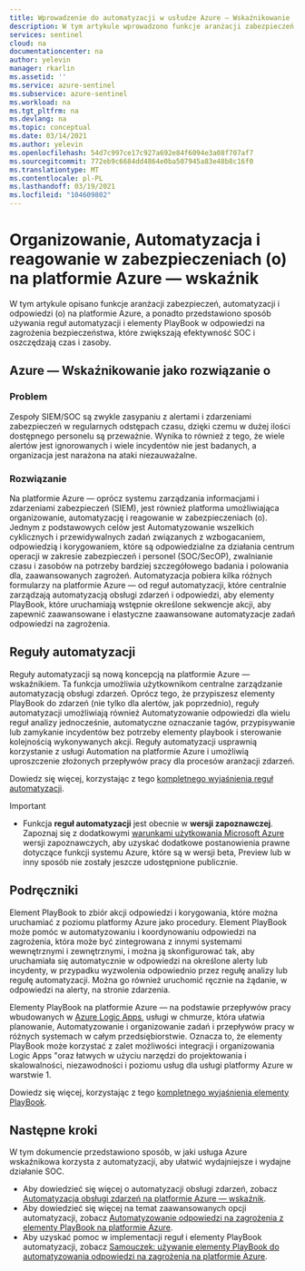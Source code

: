 ```yaml
---
title: Wprowadzenie do automatyzacji w usłudze Azure — Wskaźnikowanie | Microsoft Docs
description: W tym artykule wprowadzono funkcje aranżacji zabezpieczeń, automatyzacji i odpowiedzi (o) platformy Azure, a następnie opisano jej składniki o — reguły automatyzacji i elementy PlayBook.
services: sentinel
cloud: na
documentationcenter: na
author: yelevin
manager: rkarlin
ms.assetid: ''
ms.service: azure-sentinel
ms.subservice: azure-sentinel
ms.workload: na
ms.tgt_pltfrm: na
ms.devlang: na
ms.topic: conceptual
ms.date: 03/14/2021
ms.author: yelevin
ms.openlocfilehash: 54d7c997ce17c927a692e84f6094e3a08f707af7
ms.sourcegitcommit: 772eb9c6684dd4864e0ba507945a83e48b8c16f0
ms.translationtype: MT
ms.contentlocale: pl-PL
ms.lasthandoff: 03/19/2021
ms.locfileid: "104609802"
---
```

# <a name="security-orchestration-automation-and-response-soar-in-azure-sentinel"></a>Organizowanie, Automatyzacja i reagowanie w zabezpieczeniach (o) na platformie Azure — wskaźnik

W tym artykule opisano funkcje aranżacji zabezpieczeń, automatyzacji i odpowiedzi (o) na platformie Azure, a ponadto przedstawiono sposób używania reguł automatyzacji i elementy PlayBook w odpowiedzi na zagrożenia bezpieczeństwa, które zwiększają efektywność SOC i oszczędzają czas i zasoby.

## <a name="azure-sentinel-as-a-soar-solution"></a>Azure — Wskaźnikowanie jako rozwiązanie o

### <a name="the-problem"></a>Problem

Zespoły SIEM/SOC są zwykle zasypaniu z alertami i zdarzeniami zabezpieczeń w regularnych odstępach czasu, dzięki czemu w dużej ilości dostępnego personelu są przeważnie. Wynika to również z tego, że wiele alertów jest ignorowanych i wiele incydentów nie jest badanych, a organizacja jest narażona na ataki niezauważalne.

### <a name="the-solution"></a>Rozwiązanie

Na platformie Azure — oprócz systemu zarządzania informacjami i zdarzeniami zabezpieczeń (SIEM), jest również platforma umożliwiająca organizowanie, automatyzację i reagowanie w zabezpieczeniach (o). Jednym z podstawowych celów jest Automatyzowanie wszelkich cyklicznych i przewidywalnych zadań związanych z wzbogacaniem, odpowiedzią i korygowaniem, które są odpowiedzialne za działania centrum operacji w zakresie zabezpieczeń i personel (SOC/SecOP), zwalnianie czasu i zasobów na potrzeby bardziej szczegółowego badania i polowania dla, zaawansowanych zagrożeń. Automatyzacja pobiera kilka różnych formularzy na platformie Azure — od reguł automatyzacji, które centralnie zarządzają automatyzacją obsługi zdarzeń i odpowiedzi, aby elementy PlayBook, które uruchamiają wstępnie określone sekwencje akcji, aby zapewnić zaawansowane i elastyczne zaawansowane automatyzacje zadań odpowiedzi na zagrożenia.

## <a name="automation-rules"></a>Reguły automatyzacji

Reguły automatyzacji są nową koncepcją na platformie Azure — wskaźnikiem. Ta funkcja umożliwia użytkownikom centralne zarządzanie automatyzacją obsługi zdarzeń. Oprócz tego, że przypiszesz elementy PlayBook do zdarzeń (nie tylko dla alertów, jak poprzednio), reguły automatyzacji umożliwiają również Automatyzowanie odpowiedzi dla wielu reguł analizy jednocześnie, automatyczne oznaczanie tagów, przypisywanie lub zamykanie incydentów bez potrzeby elementy playbook i sterowanie kolejnością wykonywanych akcji. Reguły automatyzacji usprawnią korzystanie z usługi Automation na platformie Azure i umożliwią uproszczenie złożonych przepływów pracy dla procesów aranżacji zdarzeń.

Dowiedz się więcej, korzystając z tego [kompletnego wyjaśnienia reguł automatyzacji](automate-incident-handling-with-automation-rules.md).

> [!IMPORTANT]
>
> - Funkcja **reguł automatyzacji** jest obecnie w **wersji zapoznawczej**. Zapoznaj się z dodatkowymi [warunkami użytkowania Microsoft Azure](https://azure.microsoft.com/support/legal/preview-supplemental-terms/) wersji zapoznawczych, aby uzyskać dodatkowe postanowienia prawne dotyczące funkcji systemu Azure, które są w wersji beta, Preview lub w inny sposób nie zostały jeszcze udostępnione publicznie.

## <a name="playbooks"></a>Podręczniki

Element PlayBook to zbiór akcji odpowiedzi i korygowania, które można uruchamiać z poziomu platformy Azure jako procedury. Element PlayBook może pomóc w automatyzowaniu i koordynowaniu odpowiedzi na zagrożenia, która może być zintegrowana z innymi systemami wewnętrznymi i zewnętrznymi, i można ją skonfigurować tak, aby uruchamiała się automatycznie w odpowiedzi na określone alerty lub incydenty, w przypadku wyzwolenia odpowiednio przez regułę analizy lub regułę automatyzacji. Można go również uruchomić ręcznie na żądanie, w odpowiedzi na alerty, na stronie zdarzenia.

Elementy PlayBook na platformie Azure — na podstawie przepływów pracy wbudowanych w [Azure Logic Apps](../logic-apps/logic-apps-overview.md), usługi w chmurze, która ułatwia planowanie, Automatyzowanie i organizowanie zadań i przepływów pracy w różnych systemach w całym przedsiębiorstwie. Oznacza to, że elementy PlayBook może korzystać z zalet możliwości integracji i organizowania Logic Apps "oraz łatwych w użyciu narzędzi do projektowania i skalowalności, niezawodności i poziomu usług dla usługi platformy Azure w warstwie 1.

Dowiedz się więcej, korzystając z tego [kompletnego wyjaśnienia elementy PlayBook](automate-responses-with-playbooks.md).

## <a name="next-steps"></a>Następne kroki

W tym dokumencie przedstawiono sposób, w jaki usługa Azure wskaźnikowa korzysta z automatyzacji, aby ułatwić wydajniejsze i wydajne działanie SOC.

- Aby dowiedzieć się więcej o automatyzacji obsługi zdarzeń, zobacz [Automatyzacja obsługi zdarzeń na platformie Azure — wskaźnik](automate-incident-handling-with-automation-rules.md).
- Aby dowiedzieć się więcej na temat zaawansowanych opcji automatyzacji, zobacz [Automatyzowanie odpowiedzi na zagrożenia z elementy PlayBook na platformie Azure](automate-responses-with-playbooks.md).
- Aby uzyskać pomoc w implementacji reguł i elementy PlayBook automatyzacji, zobacz [Samouczek: używanie elementy PlayBook do automatyzowania odpowiedzi na zagrożenia na platformie Azure](tutorial-respond-threats-playbook.md).
